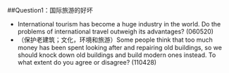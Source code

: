 \#\#Question1：国际旅游的好坏

* International tourism has become a huge industry in the world. Do the problems of international travel outweigh its advantages? \(060520\)
* （保护老建筑；文化，环境和旅游）Some people think that too much money has been spent looking after and repairing old buildings, so we should knock down old buildings and build modern ones instead. To what extent do you agree or disagree? \(110428\)


